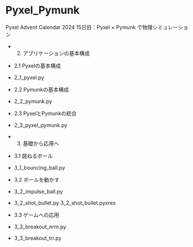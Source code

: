 # Pyxel_Pymunk
Pyxel Advent Calendar 2024 15日目：Pyxel × Pymunk で物理シミュレーション

- 2. アプリケーションの基本構成
 - 2.1 Pyxelの基本構成
  - 2_1_pyxel.py
 - 2.2 Pymunkの基本構成
  - 2_2_pymunk.py
 - 2.3 PyxelとPymunkの統合
  - 2_3_pyxel_pymunk.py

- 3. 基礎から応用へ
 - 3.1 跳ねるボール
  - 3_1_bouncing_ball.py
 -  3.2 ボールを動かす
  - 3_2_impulse_ball.py
  - 3_2_shot_bullet.py  3_2_shot_bullet.pyxres
 - 3.3 ゲームへの応用
  - 3_3_breakout_nrm.py
  - 3_3_breakout_tri.py
